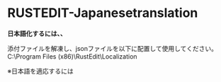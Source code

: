 # RUSTEDIT-Japanesetranslation
**日本語化するには、、**

添付ファイルを解凍し、jsonファイルを以下に配置して使用してください。
C:\Program Files (x86)\RustEdit\Localization

※日本語を適応するには
